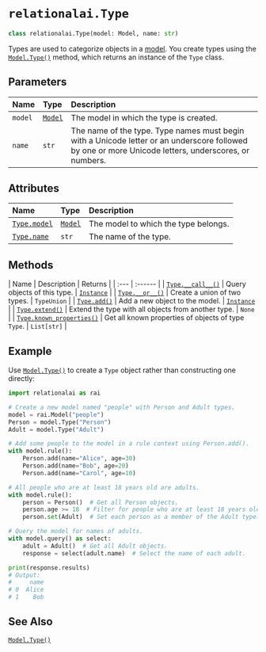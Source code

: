 <!-- markdownlint-disable MD024 -->

# `relationalai.Type`

```python
class relationalai.Type(model: Model, name: str)
```

Types are used to categorize objects in a [model](../Model/README.md).
You create types using the [`Model.Type()`](../Model/Type.md) method,
which returns an instance of the `Type` class.

## Parameters

| Name | Type | Description |
| :--- | :--- | :------ |
| `model` | [`Model`](../Model/README.md) | The model in which the type is created. |
| `name` | `str` | The name of the type. Type names must begin with a Unicode letter or an underscore followed by one or more Unicode letters, underscores, or numbers. |

## Attributes

| Name | Type | Description |
| :--- | :--- | :------ |
| [`Type.model`](./model.md) | [`Model`](../Model/README.md) | The model to which the type belongs. |
| [`Type.name`](./name.md) | `str` | The name of the type. |

## Methods

| Name | Description | Returns |
| :--- | :------ |
| [`Type.__call__()`](./call__.md) | Query objects of this type. | [`Instance`](../Instance/README.md) |
| [`Type.__or__()`](./or__.md) | Create a union of two types. | `TypeUnion` |
| [`Type.add()`](./add.md) | Add a new object to the model. | [`Instance`](../Instance/README.md) |
| [`Type.extend()`](./extend.md) | Extend the type with all objects from another type. | `None` |
| [`Type.known_properties()`](./known_properties.md) | Get all known properties of objects of type `Type`. | `List[str]` |

## Example

Use [`Model.Type()`](../Model/Type.md) to create a `Type` object rather than constructing one directly:

```python
import relationalai as rai

# Create a new model named "people" with Person and Adult types.
model = rai.Model("people")
Person = model.Type("Person")
Adult = model.Type("Adult")

# Add some people to the model in a rule context using Person.add().
with model.rule():
    Person.add(name="Alice", age=30)
    Person.add(name="Bob", age=20)
    Person.add(name="Carol", age=10)

# All people who are at least 18 years old are adults.
with model.rule():
    person = Person()  # Get all Person objects.
    person.age >= 18  # Filter for people who are at least 18 years old.
    person.set(Adult)  # Set each person as a member of the Adult type.

# Query the model for names of adults.
with model.query() as select:
    adult = Adult()  # Get all Adult objects.
    response = select(adult.name)  # Select the name of each adult.

print(response.results)
# Output:
#     name
# 0  Alice
# 1    Bob
```

## See Also

[`Model.Type()`](../Model/Type.md)